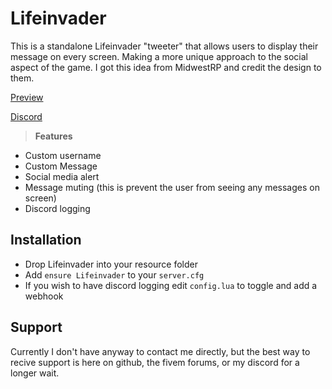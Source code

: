 # Lifeinvader
This is a standalone Lifeinvader "tweeter" that allows users to display their message on every screen. Making a more unique approach to the social aspect of the game. I got this idea from MidwestRP and credit the design to them.

[Preview](https://www.youtube.com/watch?v=VV-5OzhhDE4)

[Discord](https://discord.gg/TYBCgzPQva)

> **Features**
- Custom username
- Custom Message
- Social media alert
- Message muting (this is prevent the user from seeing any messages on screen)
- Discord logging

## Installation
- Drop Lifeinvader into your resource folder
- Add `ensure Lifeinvader` to your `server.cfg`
- If you wish to have discord logging edit `config.lua` to toggle and add a webhook

## Support
Currently I don't have anyway to contact me directly, but the best way to recive support is here on github, the fivem forums, or my discord for a longer wait.

